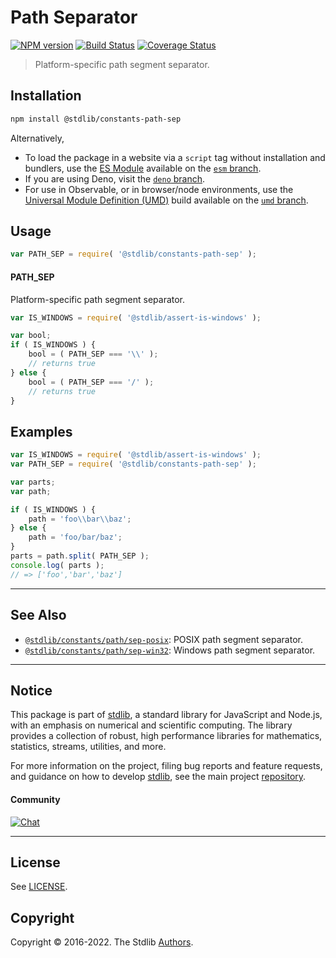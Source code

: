 <!--

@license Apache-2.0

Copyright (c) 2018 The Stdlib Authors.

Licensed under the Apache License, Version 2.0 (the "License");
you may not use this file except in compliance with the License.
You may obtain a copy of the License at

   http://www.apache.org/licenses/LICENSE-2.0

Unless required by applicable law or agreed to in writing, software
distributed under the License is distributed on an "AS IS" BASIS,
WITHOUT WARRANTIES OR CONDITIONS OF ANY KIND, either express or implied.
See the License for the specific language governing permissions and
limitations under the License.

-->

# Path Separator

[![NPM version][npm-image]][npm-url] [![Build Status][test-image]][test-url] [![Coverage Status][coverage-image]][coverage-url] <!-- [![dependencies][dependencies-image]][dependencies-url] -->

> Platform-specific path segment separator.

<section class="installation">

## Installation

```bash
npm install @stdlib/constants-path-sep
```

Alternatively,

-   To load the package in a website via a `script` tag without installation and bundlers, use the [ES Module][es-module] available on the [`esm` branch][esm-url].
-   If you are using Deno, visit the [`deno` branch][deno-url].
-   For use in Observable, or in browser/node environments, use the [Universal Module Definition (UMD)][umd] build available on the [`umd` branch][umd-url].

</section>

<section class="usage">

## Usage

```javascript
var PATH_SEP = require( '@stdlib/constants-path-sep' );
```

#### PATH_SEP

Platform-specific path segment separator.

```javascript
var IS_WINDOWS = require( '@stdlib/assert-is-windows' );

var bool;
if ( IS_WINDOWS ) {
    bool = ( PATH_SEP === '\\' );
    // returns true
} else {
    bool = ( PATH_SEP === '/' );
    // returns true
}
```

</section>

<!-- /.usage -->

<section class="examples">

## Examples

<!-- eslint no-undef: "error" -->

```javascript
var IS_WINDOWS = require( '@stdlib/assert-is-windows' );
var PATH_SEP = require( '@stdlib/constants-path-sep' );

var parts;
var path;

if ( IS_WINDOWS ) {
    path = 'foo\\bar\\baz';
} else {
    path = 'foo/bar/baz';
}
parts = path.split( PATH_SEP );
console.log( parts );
// => ['foo','bar','baz']
```

</section>

<!-- /.examples -->

<!-- Section for related `stdlib` packages. Do not manually edit this section, as it is automatically populated. -->

<section class="related">

* * *

## See Also

-   <span class="package-name">[`@stdlib/constants/path/sep-posix`][@stdlib/constants/path/sep-posix]</span><span class="delimiter">: </span><span class="description">POSIX path segment separator.</span>
-   <span class="package-name">[`@stdlib/constants/path/sep-win32`][@stdlib/constants/path/sep-win32]</span><span class="delimiter">: </span><span class="description">Windows path segment separator.</span>

</section>

<!-- /.related -->

<!-- Section for all links. Make sure to keep an empty line after the `section` element and another before the `/section` close. -->


<section class="main-repo" >

* * *

## Notice

This package is part of [stdlib][stdlib], a standard library for JavaScript and Node.js, with an emphasis on numerical and scientific computing. The library provides a collection of robust, high performance libraries for mathematics, statistics, streams, utilities, and more.

For more information on the project, filing bug reports and feature requests, and guidance on how to develop [stdlib][stdlib], see the main project [repository][stdlib].

#### Community

[![Chat][chat-image]][chat-url]

---

## License

See [LICENSE][stdlib-license].


## Copyright

Copyright &copy; 2016-2022. The Stdlib [Authors][stdlib-authors].

</section>

<!-- /.stdlib -->

<!-- Section for all links. Make sure to keep an empty line after the `section` element and another before the `/section` close. -->

<section class="links">

[npm-image]: http://img.shields.io/npm/v/@stdlib/constants-path-sep.svg
[npm-url]: https://npmjs.org/package/@stdlib/constants-path-sep

[test-image]: https://github.com/stdlib-js/constants-path-sep/actions/workflows/test.yml/badge.svg?branch=main
[test-url]: https://github.com/stdlib-js/constants-path-sep/actions/workflows/test.yml?query=branch:main

[coverage-image]: https://img.shields.io/codecov/c/github/stdlib-js/constants-path-sep/main.svg
[coverage-url]: https://codecov.io/github/stdlib-js/constants-path-sep?branch=main

<!--

[dependencies-image]: https://img.shields.io/david/stdlib-js/constants-path-sep.svg
[dependencies-url]: https://david-dm.org/stdlib-js/constants-path-sep/main

-->

[chat-image]: https://img.shields.io/gitter/room/stdlib-js/stdlib.svg
[chat-url]: https://gitter.im/stdlib-js/stdlib/

[stdlib]: https://github.com/stdlib-js/stdlib

[stdlib-authors]: https://github.com/stdlib-js/stdlib/graphs/contributors

[umd]: https://github.com/umdjs/umd
[es-module]: https://developer.mozilla.org/en-US/docs/Web/JavaScript/Guide/Modules

[deno-url]: https://github.com/stdlib-js/constants-path-sep/tree/deno
[umd-url]: https://github.com/stdlib-js/constants-path-sep/tree/umd
[esm-url]: https://github.com/stdlib-js/constants-path-sep/tree/esm

[stdlib-license]: https://raw.githubusercontent.com/stdlib-js/constants-path-sep/main/LICENSE

<!-- <related-links> -->

[@stdlib/constants/path/sep-posix]: https://github.com/stdlib-js/constants-path-sep-posix

[@stdlib/constants/path/sep-win32]: https://github.com/stdlib-js/constants-path-sep-win32

<!-- </related-links> -->

</section>

<!-- /.links -->
